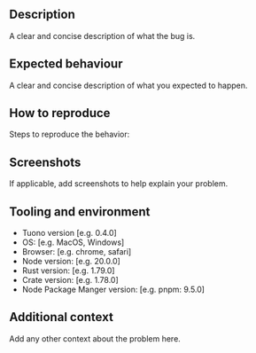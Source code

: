 ## Description
A clear and concise description of what the bug is.

## Expected behaviour
A clear and concise description of what you expected to happen.

## How to reproduce
Steps to reproduce the behavior:

## Screenshots
If applicable, add screenshots to help explain your problem.

## Tooling and environment
 - Tuono version [e.g. 0.4.0]
 - OS: [e.g. MacOS, Windows]
 - Browser: [e.g. chrome, safari]
 - Node version: [e.g. 20.0.0]
 - Rust version: [e.g. 1.79.0]
 - Crate version: [e.g. 1.78.0]
 - Node Package Manger version: [e.g. pnpm: 9.5.0] 

## Additional context
Add any other context about the problem here.
